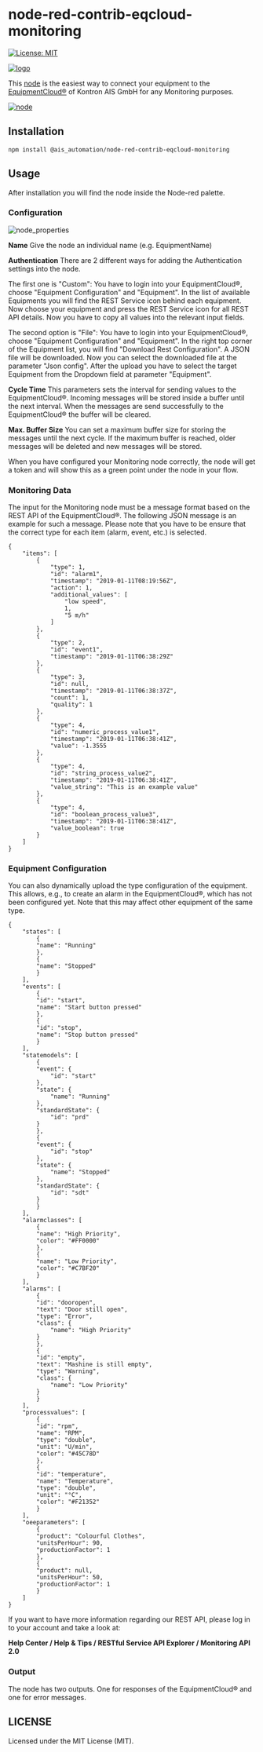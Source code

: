 # node-red-contrib-eqcloud-monitoring
[![License: MIT](https://img.shields.io/badge/License-MIT-yellow.svg)](https://opensource.org/licenses/MIT)

[![logo](images/eqcloud.png?raw=true)](https://equipmentcloud.de/)

This [node](https://flows.nodered.org/node/@ais_automation/node-red-contrib-eqcloud-monitoring) is the easiest way to connect your equipment to the [EquipmentCloud®](https://equipmentcloud.de/) of Kontron AIS GmbH for any Monitoring purposes. 

[![node](images/node.PNG?raw=true)](https://flows.nodered.org/node/@ais_automation/node-red-contrib-eqcloud-monitoring)

## Installation

`npm install @ais_automation/node-red-contrib-eqcloud-monitoring`

## Usage

After installation you will find the node inside the Node-red palette. 

### Configuration

![node_properties](images/node_properties.PNG?raw=true)

**Name**
Give the node an individual name (e.g. EquipmentName)

**Authentication**
There are 2 different ways for adding the Authentication settings into the node.

The first one is "Custom": You have to login into your EquipmentCloud®, choose "Equipment Configuration" and "Equipment". In the list of available Equipments you will find the REST Service icon behind each equipment. Now choose your equipment and press the REST Service icon for all REST API details. Now you have to copy all values into the relevant input fields.

The second option is "File": You have to login into your EquipmentCloud®, choose "Equipment Configuration" and "Equipment". In the right top corner of the Equipment list, you will find "Download Rest Configuration". A JSON file will be downloaded. Now you can select the downloaded file at the parameter "Json config". After the upload you have to select the target Equipment from the Dropdown field at parameter "Equipment".

**Cycle Time**
This parameters sets the interval for sending values to the EquipmentCloud®. Incoming messages will be stored inside a buffer until the next interval. When the messages are send successfully to the EquipmentCloud® the buffer will be cleared.

**Max. Buffer Size**
You can set a maximum buffer size for storing the messages until the next cycle. If the maximum buffer is reached, older messages will be deleted and new messages will be stored.

When you have configured your Monitoring node correctly, the node will get a token and will show this as a green point under the node in your flow.

### Monitoring Data 

The input for the Monitoring node must be a message format based on the REST API of the EquipmentCloud®. The following JSON message is an example for such a message. Please note that you have to be ensure that the correct type for each item (alarm, event, etc.) is selected.
```
{
    "items": [
        {
            "type": 1,
            "id": "alarm1",
            "timestamp": "2019-01-11T08:19:56Z",
            "action": 1,
            "additional_values": [
                "low speed",
                1,
                "5 m/h"
            ]
        },
        {
            "type": 2,
            "id": "event1",
            "timestamp": "2019-01-11T06:38:29Z"
        },
        {
            "type": 3,
            "id": null,
            "timestamp": "2019-01-11T06:38:37Z",
            "count": 1,
            "quality": 1
        },
        {
            "type": 4,
            "id": "numeric_process_value1",
            "timestamp": "2019-01-11T06:38:41Z",
            "value": -1.3555
        },
        {
            "type": 4,
            "id": "string_process_value2",
            "timestamp": "2019-01-11T06:38:41Z",
            "value_string": "This is an example value"
        },
        {
            "type": 4,
            "id": "boolean_process_value3",
            "timestamp": "2019-01-11T06:38:41Z",
            "value_boolean": true
        }
    ]
}
```
### Equipment Configuration

You can also dynamically upload the type configuration of the equipment. This allows, e.g., to create an alarm in the EquipmentCloud®, which has not been configured yet. Note that this may affect other equipment of the same type.
```
{
    "states": [
        {
        "name": "Running"
        },
        {
        "name": "Stopped"
        }
    ],
    "events": [
        {
        "id": "start",
        "name": "Start button pressed"
        },
        {
        "id": "stop",
        "name": "Stop button pressed"
        }
    ],
    "statemodels": [
        {
        "event": {
            "id": "start"
        },
        "state": {
            "name": "Running"
        },
        "standardState": {
            "id": "prd"
        }
        },
        {
        "event": {
            "id": "stop"
        },
        "state": {
            "name": "Stopped"
        },
        "standardState": {
            "id": "sdt"
        }
        }
    ],
    "alarmclasses": [
        {
        "name": "High Priority",
        "color": "#FF0000"
        },
        {
        "name": "Low Priority",
        "color": "#C7BF20"
        }
    ],
    "alarms": [
        {
        "id": "dooropen",
        "text": "Door still open",
        "type": "Error",
        "class": {
            "name": "High Priority"
        }
        },
        {
        "id": "empty",
        "text": "Mashine is still empty",
        "type": "Warning",
        "class": {
            "name": "Low Priority"
        }
        }
    ],
    "processvalues": [
        {
        "id": "rpm",
        "name": "RPM",
        "type": "double",
        "unit": "U/min",
        "color": "#45C78D"
        },
        {
        "id": "temperature",
        "name": "Temperature",
        "type": "double",
        "unit": "°C",
        "color": "#F21352"
        }
    ],
    "oeeparameters": [
        {
        "product": "Colourful Clothes",
        "unitsPerHour": 90,
        "productionFactor": 1
        },
        {
        "product": null,
        "unitsPerHour": 50,
        "productionFactor": 1
        }
    ]
}
```
If you want to have more information regarding our REST API, please log in to your account and take a look at:

**Help Center / Help & Tips / RESTful Service API Explorer / Monitoring API 2.0**

### Output

The node has two outputs. One for responses of the EquipmentCloud® and one for error messages.


## LICENSE

Licensed under the MIT License (MIT).